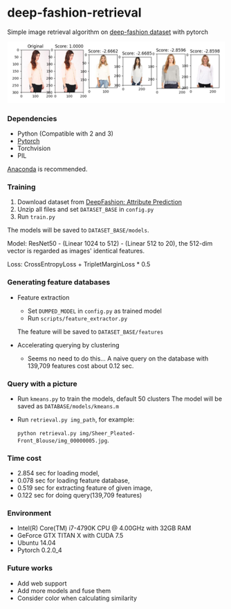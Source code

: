 # deep-fashion-retrieval
Simple image retrieval algorithm on [deep-fashion dataset](http://mmlab.ie.cuhk.edu.hk/projects/DeepFashion/AttributePrediction.html) with pytorch

![Capture](resources/Capture.PNG)

### Dependencies
- Python (Compatible with 2 and 3)
- [Pytorch](http://pytorch.org/)
- Torchvision
- PIL

[Anaconda](https://www.anaconda.com/download/) is recommended.

### Training
1. Download dataset from [DeepFashion: Attribute Prediction](http://mmlab.ie.cuhk.edu.hk/projects/DeepFashion/AttributePrediction.html)
2. Unzip all files and set `DATASET_BASE` in `config.py`
3. Run `train.py`

The models will be saved to `DATASET_BASE/models`.

Model: ResNet50 - (Linear 1024 to 512) - (Linear 512 to 20), the 512-dim vector is regarded as images' identical features.

Loss: CrossEntropyLoss + TripletMarginLoss * 0.5

### Generating feature databases
- Feature extraction
    - Set `DUMPED_MODEL` in `config.py` as trained model
    - Run `scripts/feature_extractor.py`
    
    The feature will be saved to `DATASET_BASE/features`
- Accelerating querying by clustering
    - Seems no need to do this... A naive query on the database with 139,709 features cost about 0.12 sec. 

### Query with a picture
- Run `kmeans.py` to train the models, default 50 clusters
    The model will be saved as `DATABASE/models/kmeans.m`

- Run `retrieval.py img_path`, for example:

    `python retrieval.py img/Sheer_Pleated-Front_Blouse/img_00000005.jpg`.
    
### Time cost
- 2.854 sec for loading model, 
- 0.078 sec for loading feature database, 
- 0.519 sec for extracting feature of given image, 
- 0.122 sec for doing query(139,709 features)

### Environment
- Intel(R) Core(TM) i7-4790K CPU @ 4.00GHz with 32GB RAM
- GeForce GTX TITAN X with CUDA 7.5
- Ubuntu 14.04
- Pytorch 0.2.0_4

### Future works
- Add web support
- Add more models and fuse them
- Consider color when calculating similarity
